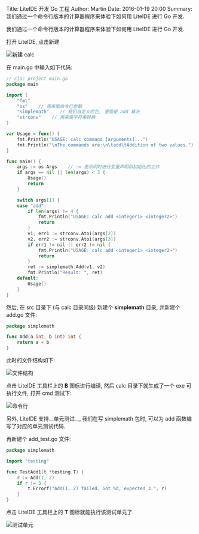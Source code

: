Title: LiteIDE 开发 Go 工程
Author: Martin
Date: 2016-01-19 20:00
Summary: 我们通过一个命令行版本的计算器程序来体验下如何用 LiteIDE 进行 Go 开发.

我们通过一个命令行版本的计算器程序来体验下如何用 LiteIDE 进行 Go 开发.

打开 LiteIDE, 点击新建

![新建 calc](http://i66.tinypic.com/24vutn4.jpg)

在 main.go 中输入如下代码:

```go
// clac project main.go
package main

import (
    "fmt"
    "os"    // 用来取命令行参数
    "simplemath"    // 我们自定义的包, 里面是 add 算法
    "strconv"    // 用来做字符串转换
)

var Usage = func() {
    fmt.Println("USAGE: calc command [arguments]...")
    fmt.Println("\nThe commands are:\n\tadd\tAddition of two values.")
}

func main() {
    args := os.Args    // := 表示同时进行变量声明和初始化的工作
    if args == nil || len(args) < 3 {
        Usage()
        return
    }

    switch args[1] {
    case "add":
        if len(args) != 4 {
            fmt.Println("USAGE: calc add <integer1> <integer2>")
            return
        }
        v1, err1 := strconv.Atoi(args[2])
        v2, err2 := strconv.Atoi(args[3])
        if err1 != nil || err2 != nil {
            fmt.Println("USAGE: calc add <integer1> <integer2>")
            return
        }
        ret := simplemath.Add(v1, v2)
        fmt.Println("Result: ", ret)
    default:
        Usage()
    }
}
```

然后, 在 src 目录下 (与 calc 目录同级) 新建个 **simplemath** 目录, 并新建个 add.go 文件:

```go
package simplemath

func Add(a int, b int) int {
    return a + b
}
```

此时的文件结构如下:

![文件结构](http://i68.tinypic.com/2r71y04.jpg)

点击 LiteIDE 工具栏上的 **B** 图标进行编译, 然后 calc 目录下就生成了一个 exe 可执行文件, 打开 cmd 测试下:

![命令行](http://i63.tinypic.com/2ztem21.jpg)

另外, LiteIDE 支持__单元测试__, 我们在写 simplemath 包时, 可以为 add 函数编写了对应的单元测试代码.

再新建个 add_test.go 文件:

```go
package simplemath

import "testing"

func TestAdd1(t *testing.T) {
    r := Add(1, 2)
    if r != 3 {
        t.Errorf("Add(1, 2) failed. Got %d, expected 3.", r)
    }
}
```

点击 LiteIDE 工具栏上的 **T** 图标就能执行该测试单元了.

![测试单元](http://i65.tinypic.com/347fuz6.jpg)
